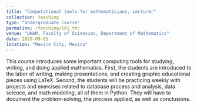 ```yaml
---
title: "Computational tools for mathematicians, Lecturer"
collection: teaching
type: "Undergraduate course"
permalink: /teaching/101_thc
venue: "UNAM, Faculty of Sciencies, Department of Mathematics"
date: 2020-09-01
location: "Mexico City, Mexico"
---
```


This course introduces some important computing tools for studying, writing, and doing applied mathematics. First, the students are introduced to the labor of writing, making presentations, and creating graphic educational pieces using LaTeX. Second, the students will be practicing weekly with projects and exercises related to database process and analysis, data science, and math modeling, all of them in Python. They will have to document the problem-solving, the process applied, as well as conclusions.

